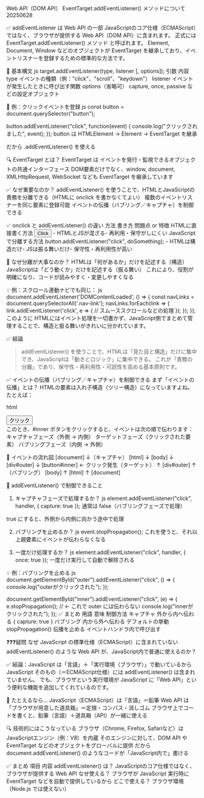 Web API（DOM API） EventTarget.addEventListener() メソッドについて 20250628

✅ addEventListener は Web API の一部
JavaScriptのコア仕様（ECMAScript）ではなく、ブラウザが提供する Web API（DOM API）に含まれます。
正式には EventTarget.addEventListener() メソッド と呼ばれます。
Element, Document, Window などのオブジェクトが EventTarget を継承しており、イベントリスナーを登録するための標準的な方法です。

🧩 基本構文
js
target.addEventListener(type, listener [, options]);
引数	                内容
type	           イベントの種類（例："click"、"scroll"、"keydown"）
listener	       イベントが発生したときに呼び出す関数
options（省略可）	capture, once, passive などの設定オブジェクト

🧠 例：クリックイベントを登録
js
const button = document.querySelector("button");

button.addEventListener("click", function(event) {
  console.log("クリックされました", event);
});
button は HTMLElement → Element → EventTarget を継承

だから .addEventListener() を使える

🔍 EventTarget とは？
EventTarget は イベントを発行・監視できるオブジェクトの共通インターフェース
DOM要素だけでなく、window, document, XMLHttpRequest, WebSocket なども EventTarget を継承しています

✅ なぜ重要なのか？
addEventListener() を使うことで、HTMLとJavaScriptの責務を分離できる（HTMLに onclick を書かなくてよい）
複数のイベントリスナーを同じ要素に登録可能
イベントの伝播（バブリング／キャプチャ）を制御できる


✅ onclick と addEventListener() の違い
方法	                            書き方	                                            問題点 or 特徴
HTMLに直接書く方法	        <button onclick="doSomething()">Click</button>	- HTMLとJSが混ざる- 再利用・保守がしにくい
JavaScriptで分離する方法	button.addEventListener("click", doSomething);	- HTMLは構造だけ- JSは振る舞いだけ- 保守性・再利用性が高い

🧠 なぜ分離が大事なのか？
HTMLは「何があるか」だけを記述する（構造）
JavaScriptは「どう動くか」だけを記述する（振る舞い）
これにより、役割が明確になり、コードが読みやすく・変更しやすくなる

💡 例：スクロール連動ナビでも同じ：
js
document.addEventListener('DOMContentLoaded', () => {
  const navLinks = document.querySelectorAll('.nav-link');
  navLinks.forEach(link => {
    link.addEventListener('click', e => {
      // スムーススクロールなどの処理
    });
  });
});
このように HTMLにはイベント処理を一切書かず、JavaScript側でまとめて管理することで、構造と振る舞いがきれいに分かれています。

✅ 結論
> addEventListener() を使うことで、HTMLは「見た目と構造」だけに集中でき、JavaScriptは「動きとロジック」に集中できる。 
> これが「責務の分離」であり、保守性・再利用性・可読性を高める基本原則です。


✅ イベントの伝播（バブリング／キャプチャ）を制御できる
まず「イベントの伝播」とは？
HTMLの要素は入れ子構造（ツリー構造）になっていますよね。 たとえば：

html
<div id="outer">
  <button id="inner">クリック</button>
</div>
このとき、#inner ボタンをクリックすると、イベントは次の順で伝わります：
キャプチャフェーズ（外側 → 内側）
ターゲットフェーズ（クリックされた要素）
バブリングフェーズ（内側 → 外側）

🔁 イベントの流れ図
[document]
   ↓（キャプチャ）
[html]
   ↓
[body]
   ↓
[div#outer]
   ↓
[button#inner] ← クリック発生（ターゲット）
   ↑
[div#outer]
   ↑（バブリング）
[body]
   ↑
[html]
   ↑
[document]

🧠 addEventListener() で制御できること
1. キャプチャフェーズで処理するか？
js
element.addEventListener("click", handler, { capture: true });
通常は false（バブリングフェーズで処理）

true にすると、外側から内側に向かう途中で処理

2. バブリングを止めるか？
js
event.stopPropagation();
これを使うと、それ以上親要素にイベントが伝わらなくなる

3. 一度だけ処理するか？
js
element.addEventListener("click", handler, { once: true });
一度だけ実行して自動で解除される

💡 例：バブリングを止める
js
document.getElementById("outer").addEventListener("click", () => {
  console.log("outerがクリックされた");
});

document.getElementById("inner").addEventListener("click", (e) => {
  e.stopPropagation(); // ← これで outer には伝わらない
  console.log("innerがクリックされた");
});
✅ まとめ
用語	                  意味	                制御方法
キャプチャ	         外から内へ伝わる	        { capture: true }
バブリング	         内から外へ伝わる	        デフォルトの挙動
stopPropagation()	伝播を止める	            イベントハンドラ内で呼び出す



❓❓❓疑問
なぜ JavaScript の標準仕様（ECMAScript）に含まれていない addEventListener() のような Web API が、JavaScript内で普通に使えるのか？

✅ 結論：JavaScript は「言語」＋「実行環境（ブラウザ）」で動いているから
JavaScript そのもの（＝ECMAScript仕様）には addEventListener() は含まれていません。 
でも、ブラウザという実行環境が JavaScript に「Web API」という便利な機能を追加してくれているのです。

🧠 たとえるなら…
JavaScript（ECMAScript）は「言語」＝鉛筆
Web API は「ブラウザが用意した道具箱」＝定規・コンパス・消しゴム
ブラウザ上でコードを書くと、鉛筆（言語）＋道具箱（API）が一緒に使える

🔍 技術的にはこうなっている
ブラウザ（Chrome, Firefox, Safariなど）は JavaScriptエンジン（例：V8）を内蔵
そのエンジンに対して、DOM API や EventTarget などのオブジェクトをグローバルに提供
だから document.addEventListener() のようなコードが「JavaScript内で」書ける

✅ まとめ
項目	                        内容
addEventListener() は？	    JavaScriptのコア仕様ではなく、ブラウザが提供する Web API
なぜ使える？	             ブラウザが JavaScript 実行時に EventTarget などを自動で提供しているから
どこで使える？	             ブラウザ環境（Node.js では使えない）